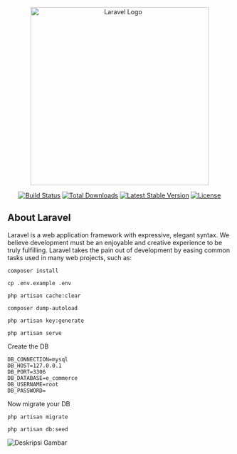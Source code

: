 <p align="center"><a href="https://laravel.com" target="_blank"><img src="https://raw.githubusercontent.com/laravel/art/master/logo-lockup/5%20SVG/2%20CMYK/1%20Full%20Color/laravel-logolockup-cmyk-red.svg" width="400" alt="Laravel Logo"></a></p>

<p align="center">
<a href="https://github.com/laravel/framework/actions"><img src="https://github.com/laravel/framework/workflows/tests/badge.svg" alt="Build Status"></a>
<a href="https://packagist.org/packages/laravel/framework"><img src="https://img.shields.io/packagist/dt/laravel/framework" alt="Total Downloads"></a>
<a href="https://packagist.org/packages/laravel/framework"><img src="https://img.shields.io/packagist/v/laravel/framework" alt="Latest Stable Version"></a>
<a href="https://packagist.org/packages/laravel/framework"><img src="https://img.shields.io/packagist/l/laravel/framework" alt="License"></a>
</p>

## About Laravel

Laravel is a web application framework with expressive, elegant syntax. We believe development must be an enjoyable and creative experience to be truly fulfilling. Laravel takes the pain out of development by easing common tasks used in many web projects, such as:
```
composer install 

cp .env.example .env 

php artisan cache:clear 

composer dump-autoload 

php artisan key:generate

php artisan serve
```

Create the DB
```
DB_CONNECTION=mysql
DB_HOST=127.0.0.1
DB_PORT=3306
DB_DATABASE=e_commerce
DB_USERNAME=root
DB_PASSWORD=
```
Now migrate your DB
```
php artisan migrate
```

```
php artisan db:seed
```
![Deskripsi Gambar](e_commerce_laravel_fillament_livewire/public/images/image1.png)
